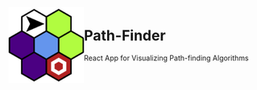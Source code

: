 <img width=150 heigth=150 align="left" src="/public/android-chrome-192x192.png" href="https://youngmg1995.github.io/Path-Finding-App/">
 
# Path-Finder
React App for Visualizing Path-finding Algorithms
